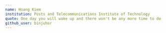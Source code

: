 ```yaml
---
name: Hoang Kiem
institution: Posts and Telecommunications Institute of Technology
quote: One day you will wake up and there won't be any more time to do the things you've always wanted to do. Do it now!
github_user: binjuhor
---
```


